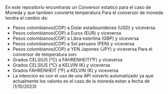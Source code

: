 En este repositorio encontraras un Conversor estatico para el caso de Moneda y que tambien convierte temperatura
Para el conversor de moneda tendra el cambio de:
- Pesos colombianos(COP) a Dolar estadounidense (USD) y viceversa
- Pesos colombianos(COP) a Euros (EUR) y viceversa
- Pesos colombianos(COP) a Libra esterlina (GBP) y viceversa
- Pesos colombianos(COP) a Sol peruano (PEN) y viceversa
- Pesos colombianos(COP) a YEN Japones (JPY) y viceversa
Para el conversor de temperatura son:
- Grados CELSIUS (°C) a FAHRENHEIT(°F) y  viceversa
- Grados CELSIUS (°C) a KELVIN (K)  y viceversa
- Grados FAHRENHEIT (°F) a KELVIN (K)  y viceversa
- La intencion es con el uso de una API volverlo automatizado ya que actualmente los valores es el caso de la moneda estan a fecha de (1/10/2023)
